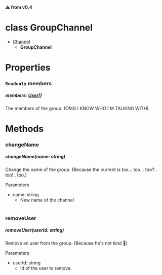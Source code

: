 #### :warning: from v0.4

# class GroupChannel

-   [Channel](/docs/Classes/Channel.md)
    -   **GroupChannel**

#

# Properties

### `Readonly` **members**

##### members: [User](/docs/Classes/User.md)[]

The members of the group. (OMG I KNOW WHO I'M TALKING WITH)

#

# Methods

### **changeName**

##### changeName(name: string)

Change the name of the group. (Because the current is too... too... too?.. too!.. too.)

Parameters

-   name: string
    -   New name of the channel

#

### **removeUser**

##### removeUser(userId: string)

Remove an user from the group. (Because he's not kind 🤬)

Parameters

-   userId: string
    -   Id of the user to remove.

#
